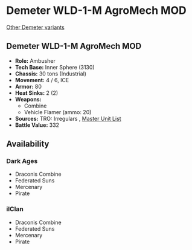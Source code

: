 # Demeter WLD-1-M AgroMech MOD 

[Other Demeter variants](../demeter.md) 

## Demeter WLD-1-M AgroMech MOD 

- **Role:** Ambusher 
- **Tech Base:** Inner Sphere (3130) 
- **Chassis:** 30 tons (Industrial) 
- **Movement:** 4 / 6, ICE 
- **Armor:** 80 
- **Heat Sinks:** 2 (2) 
- **Weapons:** 
  - Combine 
  - Vehicle Flamer (ammo: 20) 
- **Sources:** TRO: Irregulars , [Master Unit List](http://masterunitlist.info/Unit/Details/7856) 
- **Battle Value:** 332 

## Availability 

### Dark Ages 

- Draconis Combine 
- Federated Suns 
- Mercenary 
- Pirate 

### ilClan 

- Draconis Combine 
- Federated Suns 
- Mercenary 
- Pirate 

